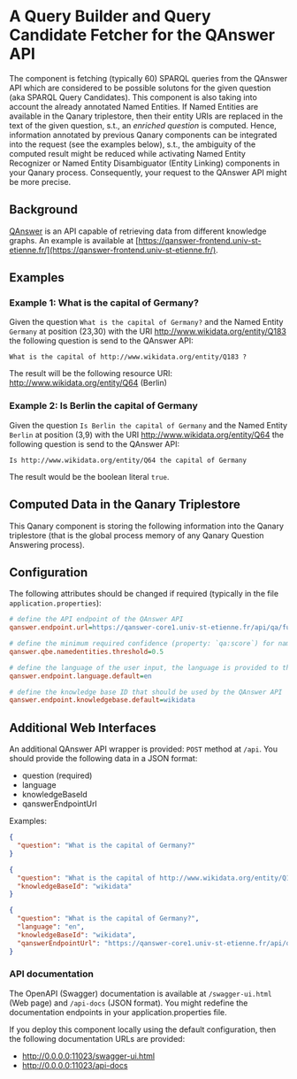 # A Query Builder and Query Candidate Fetcher for the QAnswer API

The component is fetching (typically 60) SPARQL queries from the QAnswer API which are considered to be possible solutons for the given question (aka SPARQL Query Candidates).
This component is also taking into account the already annotated Named Entities.
If Named Entities are available in the Qanary triplestore, then their entity URIs are replaced in the text of the given question, s.t., an *enriched question* is computed.
Hence, information annotated by previous Qanary components can be integrated into the request (see the examples below), s.t., the ambiguity of the computed result might be reduced while activating Named Entity Recognizer or Named Entity Disambiguator (Entity Linking) components in your Qanary process.
Consequently, your request to the QAnswer API might be more precise.

## Background

[QAnswer](https://www.qanswer.eu/) is an API capable of retrieving data from different knowledge graphs.
An example is available at [https://qanswer-frontend.univ-st-etienne.fr/](https://qanswer-frontend.univ-st-etienne.fr/).

## Examples

### Example 1: What is the capital of Germany?

Given the question `What is the capital of Germany?` and the Named Entity `Germany` at position (23,30) with the URI http://www.wikidata.org/entity/Q183 the following question is send to the QAnswer API:

```What is the capital of http://www.wikidata.org/entity/Q183 ?```

The result will be the following resource URI: http://www.wikidata.org/entity/Q64 (Berlin)

### Example 2: Is Berlin the capital of Germany

Given the question `Is Berlin the capital of Germany` and the Named Entity `Berlin` at position (3,9) with the URI http://www.wikidata.org/entity/Q64 the following question is send to the QAnswer API:

```Is http://www.wikidata.org/entity/Q64 the capital of Germany```

The result would be the boolean literal `true`.

## Computed Data in the Qanary Triplestore

This Qanary component is storing the following information into the Qanary triplestore (that is the global process memory of any Qanary Question Answering process).

## Configuration

The following attributes should be changed if required (typically in the file `application.properties`):

```ini
# define the API endpoint of the QAnswer API
qanswer.endpoint.url=https://qanswer-core1.univ-st-etienne.fr/api/qa/full

# define the minimum required confidence (property: `qa:score`) for named entities (otherwise they are ignored)
qanswer.qbe.namedentities.threshold=0.5

# define the language of the user input, the language is provided to the QAnswer API
qanswer.endpoint.language.default=en

# define the knowledge base ID that should be used by the QAnswer API
qanswer.endpoint.knowledgebase.default=wikidata
```

## Additional Web Interfaces

An additional QAnswer API wrapper is provided: `POST` method at `/api`.
You should provide the following data in a JSON format:

* question (required)
* language
* knowledgeBaseId
* qanswerEndpointUrl

Examples:

```json
{
  "question": "What is the capital of Germany?"
}
```

```json
{
  "question": "What is the capital of http://www.wikidata.org/entity/Q183 ?",
  "knowledgeBaseId": "wikidata"
}
```

```json
{
  "question": "What is the capital of Germany?",
  "language": "en",
  "knowledgeBaseId": "wikidata",
  "qanswerEndpointUrl": "https://qanswer-core1.univ-st-etienne.fr/api/qa/full"
}
```

### API documentation

The OpenAPI (Swagger) documentation is available at `/swagger-ui.html` (Web page) and `/api-docs` (JSON format).
You might redefine the documentation endpoints in your application.properties file.

If you deploy this component locally using the default configuration, then the following documentation URLs are provided:

* http://0.0.0.0:11023/swagger-ui.html
* http://0.0.0.0:11023/api-docs
